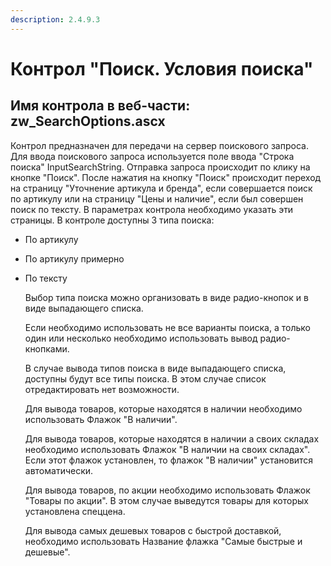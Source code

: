 ```yaml
---
description: 2.4.9.3
---
```


# Контрол "Поиск. Условия поиска"

## Имя контрола в веб-части: zw\_SearchOptions.ascx

Контрол предназначен для передачи на сервер поискового запроса. Для ввода поискового запроса используется поле ввода "Строка поиска" InputSearchString. Отправка запроса происходит по клику на кнопке "Поиск". После нажатия на кнопку "Поиск" происходит переход на страницу "Уточнение артикула и бренда", если совершается поиск по артикулу или на страницу "Цены и наличие", если был совершен поиск по тексту. В параметрах контрола необходимо указать эти страницы. В контроле доступны 3 типа поиска:

* По артикулу
* По артикулу примерно
* По тексту

  Выбор типа поиска можно организовать в виде радио-кнопок и в виде выпадающего списка. 

  Если необходимо использовать не все варианты поиска, а только один или несколько необходимо использовать вывод радио-кнопками.

  В случае вывода типов поиска в виде выпадающего списка, доступны будут все типы поиска. В этом случае список отредактировать нет возможности.

  Для вывода товаров, которые находятся в наличии необходимо использовать Флажок "В наличии".

  Для вывода товаров, которые находятся в наличии а своих складах необходимо использовать Флажок "В наличии на своих складах". Если этот флажок установлен, то флажок "В наличии" установится автоматически.

  Для вывода товаров, по акции необходимо использовать Флажок "Товары по акции". В этом случае выведутся товары для которых установлена спеццена.

  Для вывода самых дешевых товаров с быстрой доставкой, необходимо использовать Название флажка "Самые быстрые и дешевые".

